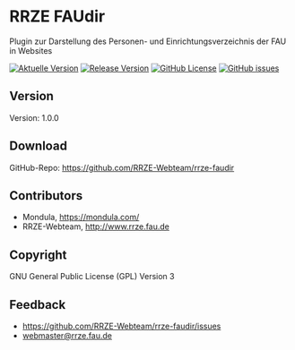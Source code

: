 # RRZE FAUdir

Plugin zur Darstellung des Personen- und Einrichtungsverzeichnis der FAU in Websites

[![Aktuelle Version](https://img.shields.io/github/package-json/v/rrze-webteam/rrze-faudir/main?label=Version)](https://github.com/RRZE-Webteam/rrze-faudir)
[![Release Version](https://img.shields.io/github/v/release/rrze-webteam/rrze-faudir?label=Release+Version)](https://github.com/rrze-webteam/rrze-faudir/releases/)
[![GitHub License](https://img.shields.io/github/license/rrze-webteam/rrze-faudir)](https://github.com/RRZE-Webteam/rrze-faudir)
[![GitHub issues](https://img.shields.io/github/issues/RRZE-Webteam/rrze-faudir)](https://github.com/RRZE-Webteam/rrze-faudir/issues)

## Version

Version: 1.0.0

## Download

GitHub-Repo: https://github.com/RRZE-Webteam/rrze-faudir

## Contributors

* Mondula, https://mondula.com/
* RRZE-Webteam, http://www.rrze.fau.de


## Copyright

GNU General Public License (GPL) Version 3


## Feedback

* https://github.com/RRZE-Webteam/rrze-faudir/issues
* webmaster@rrze.fau.de

